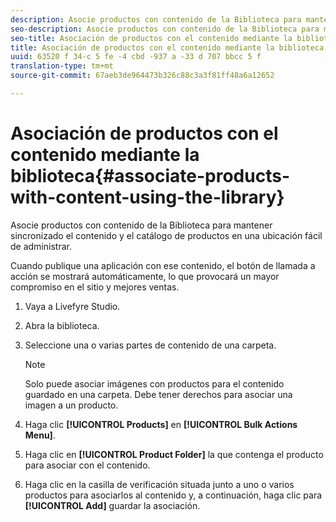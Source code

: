 ```yaml
---
description: Asocie productos con contenido de la Biblioteca para mantener sincronizado el contenido y el catálogo de productos en una ubicación fácil de administrar.
seo-description: Asocie productos con contenido de la Biblioteca para mantener sincronizado el contenido y el catálogo de productos en una ubicación fácil de administrar.
seo-title: Asociación de productos con el contenido mediante la biblioteca
title: Asociación de productos con el contenido mediante la biblioteca
uuid: 63520 f 34-c 5 fe -4 cbd -937 a -33 d 707 bbcc 5 f
translation-type: tm+mt
source-git-commit: 67aeb3de964473b326c88c3a3f81ff48a6a12652

---
```



# Asociación de productos con el contenido mediante la biblioteca{#associate-products-with-content-using-the-library}

Asocie productos con contenido de la Biblioteca para mantener sincronizado el contenido y el catálogo de productos en una ubicación fácil de administrar.

Cuando publique una aplicación con ese contenido, el botón de llamada a acción se mostrará automáticamente, lo que provocará un mayor compromiso en el sitio y mejores ventas.

1. Vaya a Livefyre Studio.
1. Abra la biblioteca.
1. Seleccione una o varias partes de contenido de una carpeta.

   >[!NOTE]
   >
   >Solo puede asociar imágenes con productos para el contenido guardado en una carpeta. Debe tener derechos para asociar una imagen a un producto.

1. Haga clic **[!UICONTROL Products]** en **[!UICONTROL Bulk Actions Menu]**.
1. Haga clic en **[!UICONTROL Product Folder]** la que contenga el producto para asociar con el contenido.
1. Haga clic en la casilla de verificación situada junto a uno o varios productos para asociarlos al contenido y, a continuación, haga clic para **[!UICONTROL Add]** guardar la asociación.
